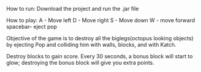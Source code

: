 How to run:
Download the project and run the .jar file

How to play:
A - Move left
D - Move right
S - Move down
W - move forward
spacebar- eject pop

Objective of the game is to destroy all the biglegs(octopus looking objects) by ejecting Pop and colliding him with
walls, blocks, and with Katch.

Destroy blocks to gain score. Every 30 seconds, a bonus block will start to glow; destroying the bonus block will give you extra points.




